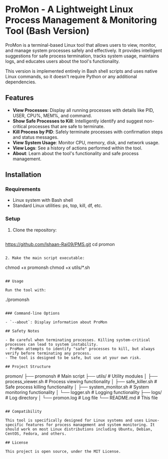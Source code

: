 # ProMon - A Lightweight Linux Process Management & Monitoring Tool (Bash Version)

ProMon is a terminal-based Linux tool that allows users to view, monitor, and manage system processes safely and effectively. It provides intelligent suggestions for safe process termination, tracks system usage, maintains logs, and educates users about the tool's functionality.

This version is implemented entirely in Bash shell scripts and uses native Linux commands, so it doesn't require Python or any additional dependencies.

## Features

- **View Processes**: Display all running processes with details like PID, USER, CPU%, MEM%, and command.
- **Show Safe Processes to Kill**: Intelligently identify and suggest non-critical processes that are safe to terminate.
- **Kill Process by PID**: Safely terminate processes with confirmation steps and status messages.
- **View System Usage**: Monitor CPU, memory, disk, and network usage.
- **View Logs**: See a history of actions performed within the tool.
- **About**: Learn about the tool's functionality and safe process management.

## Installation

### Requirements

- Linux system with Bash shell
- Standard Linux utilities: ps, top, kill, df, etc.

### Setup

1. Clone the repository:
   ```
https://github.com/Ishaan-Rai09/PMS.git
   cd promon
   ```

2. Make the main script executable:
   ```
   chmod +x promonsh
   chmod +x utils/*.sh
   ```

## Usage

Run the tool with:

```
./promonsh
```

### Command-line Options

- `--about`: Display information about ProMon

## Safety Notes

- Be careful when terminating processes. Killing system-critical processes can lead to system instability.
- ProMon attempts to identify "safe" processes to kill, but always verify before terminating any process.
- The tool is designed to be safe, but use at your own risk.

## Project Structure

```
promon/
├── promonsh             # Main script
├── utils/               # Utility modules
│   ├── process_viewer.sh # Process viewing functionality
│   ├── safe_killer.sh    # Safe process killing functionality
│   ├── system_monitor.sh # System monitoring functionality
│   └── logger.sh         # Logging functionality
├── logs/                 # Log directory
│   └── promon.log        # Log file
└── README.md             # This file
```

## Compatibility

This tool is specifically designed for Linux systems and uses Linux-specific features for process management and system monitoring. It should work on most Linux distributions including Ubuntu, Debian, CentOS, Fedora, and others.

## License

This project is open source, under the MIT License. 
